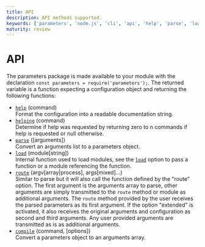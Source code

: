 ```yaml
---
title: API
description: API methods supported.
keywords: ['parameters', 'node.js', 'cli', 'api', 'help', 'parse', 'load', 'route', 'compile']
maturity: review
---
```


# API 

The parameters package is made available to your module with the declaration
`const parameters = require('parameters');`. The returned variable is a function
expecting a configuration object and returning the following functions:

* [`help`](./help/) (command)   
  Format the configuration into a readable documentation string.
* [`helping`](./helping/) (command)   
  Determine if help was requested by returning zero to n commands if help is requested or null otherwise.
* [`parse`](./parse/) ([arguments])   
  Convert an arguments list to a parameters object.
* [`load`](./load/) (module[string])   
  Internal function used to load modules, see the [`load`](/config/load/) option to pass a function or a module referencing the function.
* [`route`](./route/) (argv[array|process], args[mixed]...)   
  Similar to parse but it will also call the function defined by the "route"
  option. The first argument is the arguments array to parse, other arguments
  are simply transmitted to the `route` method or module as additional arguments.
  The `route` method provided by the user receives the parsed parameters as its
  first argument. If the option "extended" is activated, it also receives the
  original arguments and configuration as second and third arguments. Any user
  provided arguments are transmitted as is as additional arguments.
* [`compile`](./compile/) (command, [options])   
  Convert a parameters object to an arguments array.
